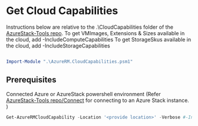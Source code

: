 # Get Cloud Capabilities

Instructions below are relative to the .\CloudCapabilities folder of the [AzureStack-Tools repo](..).
To get VMImages, Extensions & Sizes available in the cloud, add -IncludeComputeCapabilities
To get StorageSkus available in the cloud, add -IncludeStorageCapabilities

```powershell

Import-Module ".\AzureRM.CloudCapabilities.psm1"
```

## Prerequisites

 Connected Azure or AzureStack powershell environment (Refer [AzureStack-Tools repo/Connect](../Connect) for connecting to an Azure Stack instance. )

```powershell
Get-AzureRMCloudCapability -Location '<provide location>' -Verbose #-IncludeComputeCapabilities -IncludeStorageCapabilities
```

